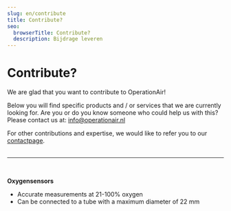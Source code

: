 ```yaml
---
slug: en/contribute
title: Contribute?
seo:
  browserTitle: Contribute?
  description: Bijdrage leveren
---
```

# Contribute?

We are glad that you want to contribute to OperationAir!

Below you will find specific products and / or services that we are currently looking for. Are you or do you know someone who could help us with this? Please contact us at: [info@operationair.nl](<mailto: info@operationair.org>)

For other contributions and expertise, we would like to refer you to our [contactpage](/en/contact). <br/><br/><hr/><br/>


**Oxygensensors**

* Accurate measurements at 21-100% oxygen
* Can be connected to a tube with a maximum diameter of 22 mm